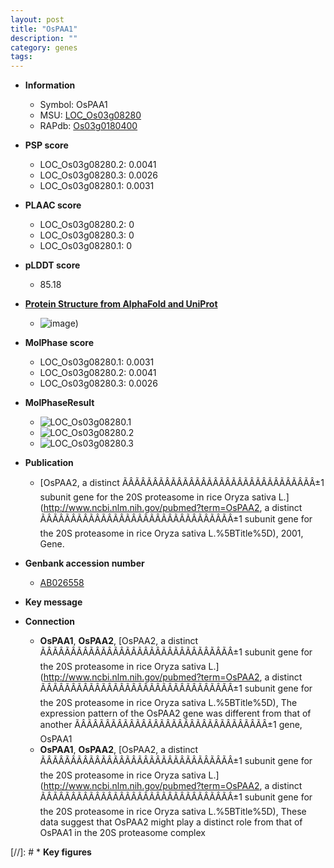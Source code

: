 ```yaml
---
layout: post
title: "OsPAA1"
description: ""
category: genes
tags: 
---
```


* **Information**  
    + Symbol: OsPAA1  
    + MSU: [LOC_Os03g08280](http://rice.plantbiology.msu.edu/cgi-bin/ORF_infopage.cgi?orf=LOC_Os03g08280)  
    + RAPdb: [Os03g0180400](http://rapdb.dna.affrc.go.jp/viewer/gbrowse_details/irgsp1?name=Os03g0180400)  

* **PSP score**  
    + LOC_Os03g08280.2: 0.0041 
    + LOC_Os03g08280.3: 0.0026 
    + LOC_Os03g08280.1: 0.0031 

* **PLAAC score**  
    + LOC_Os03g08280.2: 0 
    + LOC_Os03g08280.3: 0 
    + LOC_Os03g08280.1: 0 

* **pLDDT score**
    + 85.18

* **[Protein Structure from AlphaFold and UniProt](https://www.uniprot.org/uniprotkb/Q10QW8/entry#structure)**
    + ![image](https://ricepsp.github.io/images/Q1/AF-Q10QW8-F1.png))

* **MolPhase score**
    + LOC_Os03g08280.1: 0.0031
    + LOC_Os03g08280.2: 0.0041
    + LOC_Os03g08280.3: 0.0026

* **MolPhaseResult**
    + ![LOC_Os03g08280.1](https://ricepsp.github.io/pictures/LOC_Os03g/LOC_Os03g08280.1.png)
    + ![LOC_Os03g08280.2](https://ricepsp.github.io/pictures/LOC_Os03g/LOC_Os03g08280.2.png)
    + ![LOC_Os03g08280.3](https://ricepsp.github.io/pictures/LOC_Os03g/LOC_Os03g08280.3.png)

* **Publication**  
    + [OsPAA2, a distinct ÃÂÃÂÃÂÃÂÃÂÃÂÃÂÃÂÃÂÃÂÃÂÃÂÃÂÃÂÃÂÃÂ±1 subunit gene for the 20S proteasome in rice Oryza sativa L.](http://www.ncbi.nlm.nih.gov/pubmed?term=OsPAA2, a distinct ÃÂÃÂÃÂÃÂÃÂÃÂÃÂÃÂÃÂÃÂÃÂÃÂÃÂÃÂÃÂÃÂ±1 subunit gene for the 20S proteasome in rice Oryza sativa L.%5BTitle%5D), 2001, Gene.

* **Genbank accession number**  
    + [AB026558](http://www.ncbi.nlm.nih.gov/nuccore/AB026558)

* **Key message**  

* **Connection**  
    + __OsPAA1__, __OsPAA2__, [OsPAA2, a distinct ÃÂÃÂÃÂÃÂÃÂÃÂÃÂÃÂÃÂÃÂÃÂÃÂÃÂÃÂÃÂÃÂ±1 subunit gene for the 20S proteasome in rice Oryza sativa L.](http://www.ncbi.nlm.nih.gov/pubmed?term=OsPAA2, a distinct ÃÂÃÂÃÂÃÂÃÂÃÂÃÂÃÂÃÂÃÂÃÂÃÂÃÂÃÂÃÂÃÂ±1 subunit gene for the 20S proteasome in rice Oryza sativa L.%5BTitle%5D), The expression pattern of the OsPAA2 gene was different from that of another ÃÂÃÂÃÂÃÂÃÂÃÂÃÂÃÂÃÂÃÂÃÂÃÂÃÂÃÂÃÂÃÂ±1 gene, OsPAA1
    + __OsPAA1__, __OsPAA2__, [OsPAA2, a distinct ÃÂÃÂÃÂÃÂÃÂÃÂÃÂÃÂÃÂÃÂÃÂÃÂÃÂÃÂÃÂÃÂ±1 subunit gene for the 20S proteasome in rice Oryza sativa L.](http://www.ncbi.nlm.nih.gov/pubmed?term=OsPAA2, a distinct ÃÂÃÂÃÂÃÂÃÂÃÂÃÂÃÂÃÂÃÂÃÂÃÂÃÂÃÂÃÂÃÂ±1 subunit gene for the 20S proteasome in rice Oryza sativa L.%5BTitle%5D), These data suggest that OsPAA2 might play a distinct role from that of OsPAA1 in the 20S proteasome complex

[//]: # * **Key figures**  


